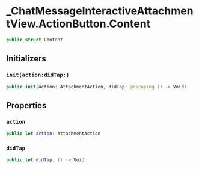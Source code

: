 # \_ChatMessageInteractiveAttachmentView.ActionButton.Content

``` swift
public struct Content 
```

## Initializers

### `init(action:didTap:)`

``` swift
public init(action: AttachmentAction, didTap: @escaping () -> Void) 
```

## Properties

### `action`

``` swift
public let action: AttachmentAction
```

### `didTap`

``` swift
public let didTap: () -> Void
```
